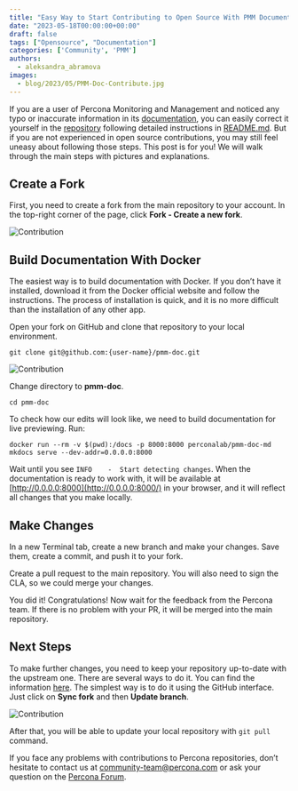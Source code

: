 ```yaml
---
title: "Easy Way to Start Contributing to Open Source With PMM Documentation"
date: "2023-05-18T00:00:00+00:00"
draft: false
tags: ["Opensource", "Documentation"]
categories: ['Community', 'PMM']
authors:
  - aleksandra_abramova
images:
  - blog/2023/05/PMM-Doc-Contribute.jpg
---
```


If you are a user of Percona Monitoring and Management and noticed any typo or inaccurate information in its [documentation](https://docs.percona.com/percona-monitoring-and-management/index.html), you can easily correct it yourself in the [repository](https://github.com/percona/pmm-doc) following detailed instructions in [README.md](https://github.com/percona/pmm-doc#readme). But if you are not experienced in open source contributions, you may still feel uneasy about following those steps. This post is for you! We will walk through the main steps with pictures and explanations.

## Create a Fork

First, you need to create a fork from the main repository to your account. In the top-right corner of the page, click **Fork - Create a new fork**. 

![Contribution](blog/2023/05/contribution2.jpg)

## Build Documentation With Docker
The easiest way is to build documentation with Docker. If you don’t have it installed, download it from the Docker official website and follow the instructions. The process of installation is quick, and it is no more difficult than the installation of any other app.

Open your fork on GitHub and clone that repository to your local environment. 

`git clone git@github.com:{user-name}/pmm-doc.git`

![Contribution](blog/2023/05/contribution1.jpg)

Change directory to **pmm-doc**. 

`cd pmm-doc`

To check how our edits will look like, we need to build documentation for live previewing. Run: 

`docker run --rm -v $(pwd):/docs -p 8000:8000 perconalab/pmm-doc-md mkdocs serve --dev-addr=0.0.0.0:8000`

Wait until you see `INFO    -  Start detecting changes`. When the documentation is ready to work with, it will be available at [http://0.0.0.0:8000](http://0.0.0.0:8000/) in your browser, and it will reflect all changes that you make locally.

## Make Changes

In a new Terminal tab, create a new branch and make your changes. Save them, create a commit, and push it to your fork. 

Create a pull request to the main repository. You will also need to sign the CLA, so we could merge your changes. 

You did it! Congratulations! Now wait for the feedback from the Percona team. If there is no problem with your PR, it will be merged into the main repository.

## Next Steps

To make further changes, you need to keep your repository up-to-date with the upstream one. There are several ways to do it. You can find the information [here](https://docs.github.com/en/pull-requests/collaborating-with-pull-requests/working-with-forks/syncing-a-fork). The simplest way is to do it using the GitHub interface. Just click on **Sync fork** and then **Update branch**.

![Contribution](blog/2023/05/contribution3.jpg)

After that, you will be able to update your local repository with `git pull` command. 

If you face any problems with contributions to Percona repositories, don’t hesitate to contact us at community-team@percona.com or ask your question on the [Percona Forum](https://forums.percona.com/). 

